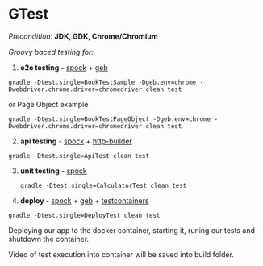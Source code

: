 # GTest

*Precondition:* **JDK, GDK, Chrome/Chromium**

*Groovy baced testing for:*
1. **e2e testing** - [spock](http://spockframework.org/) + [geb](http://www.gebish.org/)

  ``
	gradle -Dtest.single=BookTestSample -Dgeb.env=chrome -Dwebdriver.chrome.driver=chromedriver clean test
  ``
  
  or Page Object example

   ``
  	gradle -Dtest.single=BookTestPageObject -Dgeb.env=chrome -Dwebdriver.chrome.driver=chromedriver clean test
    ``

	
2. **api testing** - [spock](http://spockframework.org/) + [http-builder](https://github.com/jgritman/httpbuilder)

  ``
		gradle -Dtest.single=ApiTest clean test
    ``
		
3. **unit testing** - [spock](http://spockframework.org/)

    ``
		gradle -Dtest.single=CalculatorTest clean test
    ``
		
4. **deploy** - [spock](http://spockframework.org/) + [geb](http://www.gebish.org/) + [testcontainers](https://www.testcontainers.org/)
  
  ``
	gradle -Dtest.single=DeployTest clean test
  ``
  
  
Deploying our app to the docker container, starting it, runing our tests and shutdown the container.
	
Video of test execution into container will be saved into build folder.


